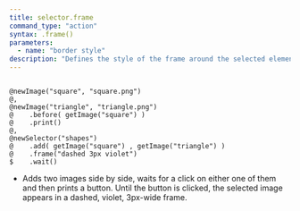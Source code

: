 ```yaml
---
title: selector.frame
command_type: "action"
syntax: .frame()
parameters:
  - name: "border style"
description: "Defines the style of the frame around the selected element. By default, it is set to `solid 2px green`."
---
```


<!--more-->

<pre><code class="language-diff-javascript diff-highlight try-true">
@newImage("square", "square.png")
@,
@newImage("triangle", "triangle.png")
@    .before( getImage("square") )
@    .print()
@,
@newSelector("shapes")
@    .add( getImage("square") , getImage("triangle") )
@    .frame("dashed 3px violet")
$    .wait()
</code></pre>

+ Adds two images side by side, waits for a click on either one of them and then prints a button. Until the button is clicked, the selected image appears in a dashed, violet, 3px-wide frame.		
